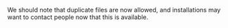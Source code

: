 We should note that duplicate files are now allowed, and installations may want to contact people now that this is available.